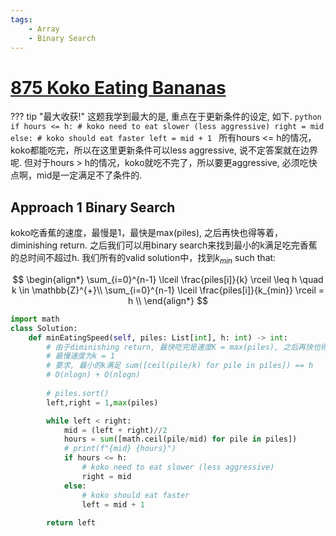 ```yaml
---
tags:
    - Array
    - Binary Search
---
```

# [875 Koko Eating Bananas](https://leetcode.com/problems/koko-eating-bananas/description/?envType=study-plan-v2&envId=binary-search)

??? tip "最大收获!"
    这题我学到最大的是, 重点在于更新条件的设定, 如下.
    ```python
    if hours <= h:
        # koko need to eat slower (less aggressive)
        right = mid
    else:
        # koko should eat faster
        left = mid + 1
    ```
    所有hours <= h的情况，koko都能吃完，所以在这里更新条件可以less aggressive, 说不定答案就在边界呢. 但对于hours > h的情况，koko就吃不完了，所以要更aggressive, 必须吃快点啊，mid是一定满足不了条件的.

## Approach 1 Binary Search

koko吃香蕉的速度，最慢是1，最快是max(piles), 之后再快也得等着，diminishing return. 之后我们可以用binary search来找到最小的k满足吃完香蕉的总时间不超过h. 我们所有的valid solution中，找到$k_{min}$ such that:

$$
\begin{align*}
\sum_{i=0}^{n-1} \lceil \frac{piles[i]}{k} \rceil \leq h \quad k \in \mathbb{Z}^{+}\\
\sum_{i=0}^{n-1} \lceil \frac{piles[i]}{k_{min}} \rceil = h \\
\end{align*}
$$



```python
import math
class Solution:
    def minEatingSpeed(self, piles: List[int], h: int) -> int:
        # 由于diminishing return, 最快吃完是速度K = max(piles), 之后再快也得等着
        # 最慢速度为k = 1
        # 要求, 最小的k满足 sum([ceil(pile/k) for pile in piles]) == h
        # O(nlogn) + O(nlogn)
        
        # piles.sort()
        left,right = 1,max(piles)

        while left < right:
            mid = (left + right)//2
            hours = sum([math.ceil(pile/mid) for pile in piles])
            # print(f"{mid} {hours}")
            if hours <= h:
                # koko need to eat slower (less aggressive)
                right = mid
            else:
                # koko should eat faster
                left = mid + 1
                
        return left
```